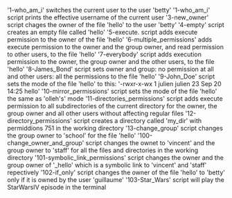 '1-who_am_i' switches the current user to the user 'betty'
'1-who_am_i' script prints the effective username of the current user
'3-new_owner' script chages the owner of the file 'hello' to the user 'betty'
'4-empty' script creates an empty file called 'hello'
'5-execute. script adds execute permission to the owner of the file 'hello'
'6-multiple_permissions' adds execute permission to the owner and the group owner, and read permission to other users, to the file 'hello'
'7-everybody' script adds execution permission to the owner, the group owner and the other users, to the file 'hello'
'8-James_Bond' script sets owner and group: no permission at all and other users: all the permissions to the file 'hello'
'9-John_Doe' script sets the mode of the file 'hello' to this: '-rwxr-x-wx 1 julien julien 23 Sep 20 14:25 hello'
'10-mirror_permissions' script sets the mode of the file 'hello' the same as 'olleh's' mode
'11-directories_permissions' script adds execute permission to all subdirectories of the current directory for the owner, the group owner and all other users without affecting regular files
'12-directory_permissions' script creates a directory called 'my_dir' with permiddions 751 in the working directory
'13-change_group' script changes the group owner to 'school' for the file 'hello'
'100-change_owner_and_group' script changes the ownet to 'vincent' and the group owner to 'staff' for all the files and directories in the working directory
'101-symbolic_link_permissions' script changes the owner and the group owner of '_hello' which is a symbolic link to 'vincent' and 'staff' repectively
'102-if_only' script changes the owner of the file 'hello' to 'betty' only if it is owned by the user 'guillaume'
'103-Star_Wars' script will play the StarWarsIV episode in the terminal
